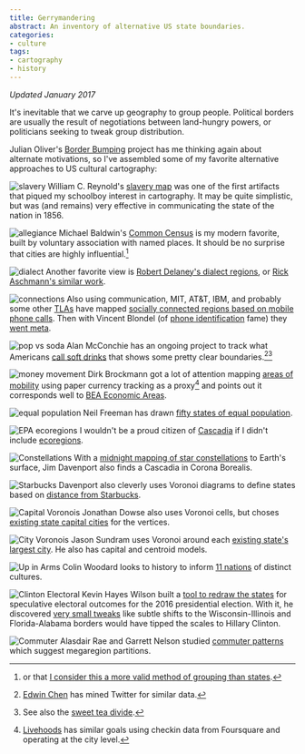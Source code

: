 ```yaml
---
title: Gerrymandering
abstract: An inventory of alternative US state boundaries.
categories:
- culture
tags:
- cartography
- history
---
```


_Updated January 2017_

It's inevitable that we carve up geography to group people. Political borders are usually the result of negotiations between land-hungry powers, or politicians seeking to tweak group distribution.

Julian Oliver's [Border Bumping](http://borderbumping.net/) project has me thinking again about alternate motivations, so I've assembled some of my favorite alternative approaches to US cultural cartography:

![slavery](04-29-mapping/slavery.jpg)
William C. Reynold's [slavery map](http://myloc.gov/Exhibitions/lincoln/rise/TheNewLincoln/KansasNebraskaAct/ExhibitObjects/ReynoldsUSPoliticalMap.aspx) was one of the first artifacts that piqued my schoolboy interest in cartography. It may be quite simplistic, but was (and remains) very effective in communicating the state of the nation in 1856.

![allegiance](04-29-mapping/common.gif)
Michael Baldwin's [Common Census](http://commoncensus.org/maps.php) is my modern favorite, built by voluntary association with named places. It should be no surprise that cities are highly influential.[^city]

[^city]: or that [I consider this a more valid method of grouping than states](/2011/10/20/city-rights.html).

![dialect](04-29-mapping/dialects.gif)
Another favorite view is [Robert Delaney's dialect regions](http://www.uta.fi/FAST/US1/REF/dial-map.html), or [Rick Aschmann's similar work](http://aschmann.net/AmEng/).

![connections](04-29-mapping/connections.png)
Also using communication, MIT, AT&T, IBM, and probably some other [TLAs](http://www.catb.org/jargon/html/T/TLA.html) have mapped [socially connected regions based on mobile phone calls](http://senseable.mit.edu/csa/visuals2.html). Then with Vincent Blondel (of [phone identification](http://mit.edu/newsoffice/2013/de-anonymize-cellphone-data-0327.html) fame) they [went meta](http://www.theatlanticcities.com/arts-and-lifestyle/2012/04/invisible-borders-define-american-culture/1839/).

![pop vs soda](04-29-mapping/popvssoda.png)
Alan McConchie has an ongoing project to track what Americans [call soft drinks](http://www.popvssoda.com/) that shows some pretty clear boundaries.[^soda][^tea]

[^soda]: [Edwin Chen](http://blog.echen.me/2012/07/06/soda-vs-pop-with-twitter/) has mined Twitter for similar data.

[^tea]: See also the [sweet tea divide](http://bigthink.com/strange-maps/317-tea-as-a-northsouth-litmus-test).

![money movement](04-29-mapping/wheresgeorge.jpg)
Dirk Brockmann got a lot of attention mapping [areas of mobility](http://rocs.northwestern.edu/projects/community_structure.html) using paper currency tracking as a proxy[^mobility] and points out it corresponds well to [BEA Economic Areas](http://www.bea.gov/regional/bearfacts/countybf.cfm?sublist=next&areatype=econ).

[^mobility]: [Livehoods](http://livehoods.org/research) has similar goals using checkin data from Foursquare and operating at the city level.

![equal population](04-29-mapping/population.jpg)
Neil Freeman has drawn [fifty states of equal population](http://fakeisthenewreal.org/reform/).

![EPA ecoregions](04-29-mapping/ecoregions.png)
I wouldn't be a proud citizen of [Cascadia](http://www.cascadianow.org/about-cascadia/) if I didn't include [ecoregions](http://www.epa.gov/wed/pages/ecoregions/na_eco.htm#Level%20I).

![Constellations](04-29-mapping/constellations.png)
With a [midnight mapping of star constellations](http://www.ifweassume.com/2013/01/mapping-constellations.html) to Earth's surface, Jim Davenport also finds a Cascadia in Corona Borealis.

![Starbucks](04-29-mapping/starbucks.png)
Davenport also cleverly uses Voronoi diagrams to define states based on [distance from Starbucks](http://www.ifweassume.com/2012/10/the-united-states-of-starbucks.html
).

![Capital Voronois](04-29-mapping/capitals.png)
Jonathan Dowse also uses Voronoi cells, but choses [existing state capital cities](http://jbdowse.com/poib/all/voronoi-states) for the vertices.

![City Voronois](04-29-mapping/cities.svg)
Jason Sundram uses Voronoi around each [existing state's largest city](http://viz.runningwithdata.com/states/). He also has capital and centroid models.

![Up in Arms](04-29-mapping/upinarms.jpg)
Colin Woodard looks to history to inform [11 nations](http://www.tufts.edu/alumni/magazine/fall2013/features/up-in-arms.html) of distinct cultures.

![Clinton Electoral](04-29-mapping/clinton.png)
Kevin Hayes Wilson built a [tool to redraw the states](http://kevinhayeswilson.com/redraw/) for speculative electoral outcomes for the 2016 presidential election. With it, he discovered [very small tweaks](https://medium.com/@khayeswilson/clinton-would-have-won-if-the-united-states-looked-like-this-7b9c844b76a9) like subtle shifts to the Wisconsin-Illinois and Florida-Alabama borders would have tipped the scales to Hillary Clinton.

![Commuter](04-29-mapping/commuter.png)
Alasdair Rae and Garrett Nelson studied [commuter patterns](http://www.sheffield.ac.uk/usp/news/commuter-data-reveals-us-megaregions-1.665740) which suggest megaregion partitions.

